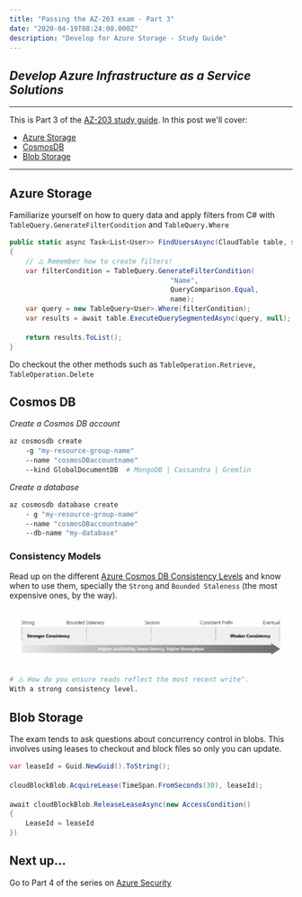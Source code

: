 ```yaml
---
title: "Passing the AZ-203 exam - Part 3"
date: "2020-04-19T08:24:00.000Z"
description: "Develop for Azure Storage - Study Guide"
---
```

## *Develop Azure Infrastructure as a Service Solutions*
---

 This is Part 3 of the [AZ-203 study guide](../passing-az-203-exam/). In this post we'll cover:

- [Azure Storage](#azure-storage)
- [CosmosDB](#cosmos-db)
- [Blob Storage](#blob-storage)

---

## Azure Storage

Familiarize yourself on how to query data and apply filters from C# with `TableQuery.GenerateFilterCondition` and `TableQuery.Where`

``` c#
public static async Task<List<User>> FindUsersAsync(CloudTable table, string name)
{
    // ⚠️ Remember how to create filters!
    var filterCondition = TableQuery.GenerateFilterCondition(
                                        "Name", 
                                        QueryComparison.Equal, 
                                        name);
    var query = new TableQuery<User>.Where(filterCondition);
    var results = await table.ExecuteQuerySegmentedAsync(query, null);    
    
    return results.ToList();
}
```
Do checkout the other methods such as `TableOperation.Retrieve, TableOperation.Delete`

## Cosmos DB

*Create a Cosmos DB account*
```bash
az cosmosdb create
    -g "my-resource-group-name"
    --name "cosmosDBaccountname"
    --kind GlobalDocumentDB  # MongoDB | Cassandra | Gremlin

```
*Create a database*
```bash
az cosmosdb database create
    - g "my-resource-group-name"
    --name "cosmosDBaccountname"
    --db-name "my-database"
```

### Consistency Models

Read up on the different
[Azure Cosmos DB Consistency Levels](https://docs.microsoft.com/en-us/azure/cosmos-db/consistency-levels) and know when to use them, specially the `Strong` and `Bounded Staleness` (the most expensive ones, by the way). 

![Azure Cosmos DB Consistency Levels](./five-consistency-levels.png)

```bash
# ⚠️ How do you ensure reads reflect the most recent write". 
With a strong consistency level.
```

## Blob Storage

The exam tends to ask questions about concurrency control in blobs. This involves using leases to checkout and block files so only you can update.

```c#
var leaseId = Guid.NewGuid().ToString();

cloudBlockBlob.AcquireLease(TimeSpan.FromSeconds(30), leaseId);

await cloudBlockBlob.ReleaseLeaseAsync(new AccessCondition()
{
    LeaseId = leaseId
})
```

## Next up...

Go to Part 4 of the series on [Azure Security](../passing-az-203-p4-azure-security)